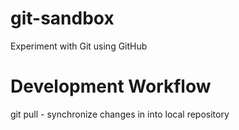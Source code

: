 git-sandbox
===========

Experiment with Git using GitHub

Development Workflow
====================
git pull <origin> - synchronize changes in <origin> into local repository 
